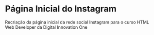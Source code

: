 # Página Inicial do Instagram
Recriação da página inicial da rede social Instagram para o curso HTML Web Developer da Digital Innovation One
